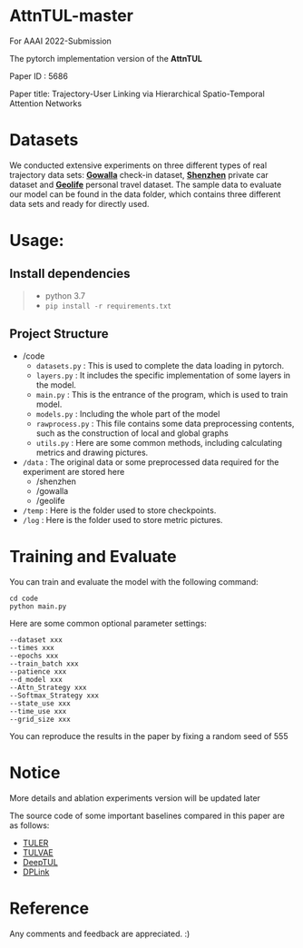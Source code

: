 # AttnTUL-master

For AAAI 2022-Submission

The pytorch implementation version of the **AttnTUL**

Paper ID : 5686

Paper title: Trajectory-User Linking via Hierarchical Spatio-Temporal Attention Networks


# Datasets

We conducted extensive experiments on three different types of real trajectory data sets: [**Gowalla**](http://snap.stanford.edu/data/loc-gowalla.html) check-in dataset, [**Shenzhen**](https://github.com/HunanUniversityZhuXiao/PrivateCarTrajectoryData) private car dataset and [**Geolife**](https://www.microsoft.com/en-us/research/project/geolife-building-social-networks-using-human-location-history/) personal travel dataset. The sample data to evaluate our model can be found in the data folder, which contains three different data sets and ready for directly used.


# Usage:

## Install dependencies
> + python 3.7
> + ```pip install -r requirements.txt```

## Project Structure

+ /code
  + `datasets.py` : This is used to complete the data loading in pytorch.
  + `layers.py` : It includes the specific implementation of some layers in the model.
  + `main.py` : This is the entrance of the program, which is used to train model.
  + `models.py` : Including the whole part of the model
  + `rawprocess.py` : This file contains some data preprocessing contents, such as the construction of local and global graphs
  + `utils.py` : Here are some common methods, including calculating metrics and drawing pictures.
+ `/data` : The original data or some preprocessed data required for the experiment are stored here
  + /shenzhen
  + /gowalla
  + /geolife
+ `/temp` : Here is the folder used to store checkpoints.
+ `/log` : Here is the folder used to store metric pictures.

# Training and Evaluate

You can train and evaluate the model with the following command:
```
cd code
python main.py
```

Here are some common optional parameter settings:
```
--dataset xxx
--times xxx
--epochs xxx
--train_batch xxx
--patience xxx
--d_model xxx
--Attn_Strategy xxx
--Softmax_Strategy xxx
--state_use xxx
--time_use xxx
--grid_size xxx
```

You can reproduce the results in the paper by fixing a random seed of 555

# Notice

More details and ablation experiments version will be updated later

The source code of some important baselines compared in this paper are as follows:

+ [TULER](https://github.com/gcooq/TUL)
+ [TULVAE](https://github.com/AI-World/IJCAI-TULVAE)
+ [DeepTUL](https://github.com/CodyMiao/DeepTUL)
+ [DPLink](https://github.com/vonfeng/DPLink)


# Reference

Any comments and feedback are appreciated. :)